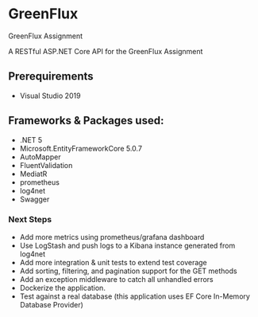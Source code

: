 # GreenFlux
GreenFlux Assignment

A RESTful ASP.NET Core API for the GreenFlux Assignment

## Prerequirements

* Visual Studio 2019

## Frameworks & Packages used:
* .NET 5
* Microsoft.EntityFrameworkCore 5.0.7
* AutoMapper
* FluentValidation
* MediatR
* prometheus
* log4net
* Swagger

### Next Steps
- Add more metrics using prometheus/grafana dashboard
- Use LogStash and push logs to a Kibana instance generated from log4net
- Add more integration & unit tests to extend test coverage
- Add sorting, filtering, and pagination support for the GET methods
- Add an exception middleware to catch all unhandled errors
- Dockerize the application.
- Test against a real database (this application uses EF Core In-Memory Database Provider)
